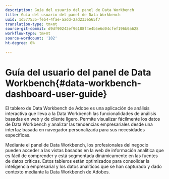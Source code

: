 ```yaml
---
description: Guía del usuario del panel de Data Workbench
title: Guía del usuario del panel de Data Workbench
uuid: 1d577535-feb4-4fae-aadd-2ad233e565f7
translation-type: tm+mt
source-git-commit: d9df90242ef96188f4e4b5e6d04cfef196b0a628
workflow-type: tm+mt
source-wordcount: '102'
ht-degree: 0%

---
```



# Guía del usuario del panel de Data Workbench{#data-workbench-dashboard-user-guide}

El tablero de Data Workbench de Adobe es una aplicación de análisis interactiva que lleva a la Data Workbench las funcionalidades de análisis basadas en web y de cliente ligero. Permite visualizar fácilmente los datos de Data Workbench y analizar las tendencias empresariales desde una interfaz basada en navegador personalizada para sus necesidades específicas.

Mediante el panel de Data Workbench, los profesionales del negocio pueden acceder a las vistas basadas en la web de información analítica que es fácil de comprender y está segmentada dinámicamente en las fuentes de datos críticas. Estos tableros están optimizados para consolidar la inteligencia empresarial y los datos analíticos que se han capturado y dado contexto mediante la Data Workbench de Adobes.
